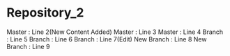 # Repository_2
Master : Line 2(New Content Added)
Master : Line 3
Master : Line 4
Branch : Line 5
Branch : Line 6
Branch : Line 7(Edit)
New Branch : Line 8
New Branch : Line 9
